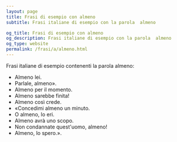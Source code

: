 ```yaml
---
layout: page
title: Frasi di esempio con almeno 
subtitle: Frasi italiane di esempio con la parola  almeno

og_title: Frasi di esempio con almeno 
og_description: Frasi italiane di esempio con la parola  almeno
og_type: website
permalink: /frasi/a/almeno.html
---
```


Frasi italiane di esempio contenenti la parola almeno:


- Almeno lei.
- Parlale, almeno».
- Almeno per il momento.
- Almeno sarebbe finita!
- Almeno così crede.
- «Concedimi almeno un minuto.
- O almeno, lo eri.
- Almeno avrà uno scopo.
- Non condannate quest'uomo, almeno!
- Almeno, lo spero.».
